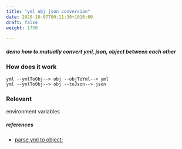 ```yaml
---
title: "yml obj json conversion"
date: 2020-10-07T00:11:30+1010:00
draft: false
weight: 1750

---
```


##### demo how to mutually convert yml, json, object between each other


### How does it work


```
yml --ymlToObj--> obj --objToYml--> yml
yml --ymlToObj--> obj --toJson--> json
```











### Relevant


environment variables









##### references
* [parse yml to object:](../../object-oriented/c0074/)


